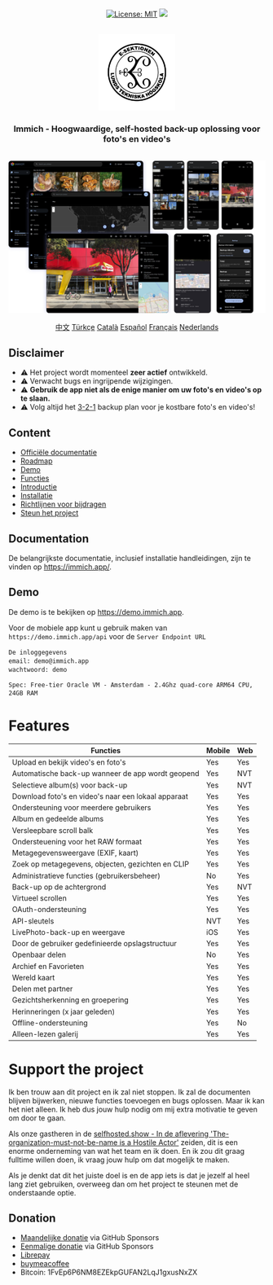 <p align="center"> 
  <br/>  
  <a href="https://opensource.org/licenses/MIT"><img src="https://img.shields.io/badge/license-MIT-green.svg?color=3F51B5&style=for-the-badge&label=License&logoColor=000000&labelColor=ececec" alt="License: MIT"></a>
  <a href="https://discord.gg/D8JsnBEuKb">
    <img src="https://img.shields.io/discord/979116623879368755.svg?label=Discord&logo=Discord&style=for-the-badge&logoColor=000000&labelColor=ececec" atl="Discord"/>
  </a>
  <br/>  
  <br/>   
</p>

<p align="center">
<img src="design/immich-logo.svg" width="150" title="Login met aangepaste URL">
</p>
<h3 align="center">Immich - Hoogwaardige, self-hosted back-up oplossing voor foto's en video's</h3>
<br/>
<a href="https://immich.app">
<img src="design/immich-screenshots.png" title="Main Screenshot">
</a>
<br/>
<p align="center">
  <a href="README_zh_CN.md">中文</a>
  <a href="README_tr_TR.md">Türkçe</a>
  <a href="README_ca_ES.md">Català</a>
  <a href="README_es_ES.md">Español</a>
  <a href="README_fr_FR.md">Français</a>
  <a href="README_nl_NL.md">Nederlands</a>
</p>

## Disclaimer

- ⚠️ Het project wordt momenteel **zeer actief** ontwikkeld.
- ⚠️ Verwacht bugs en ingrijpende wijzigingen.
- ⚠️ **Gebruik de app niet als de enige manier om uw foto's en video's op te slaan.**
- ⚠️ Volg altijd het [3-2-1](https://www.backblaze.com/blog/the-3-2-1-backup-strategy/) backup plan voor je kostbare foto's en video's!

## Content

- [Officiële documentatie](https://immich.app/docs)
- [Roadmap](https://github.com/orgs/immich-app/projects/1)
- [Demo](#demo)
- [Functies](#features)
- [Introductie](https://immich.app/docs/overview/introduction)
- [Installatie](https://immich.app/docs/install/requirements)
- [Richtlijnen voor bijdragen](https://immich.app/docs/overview/support-the-project)
- [Steun het project](#support-the-project)

## Documentation

De belangrijkste documentatie, inclusief installatie handleidingen, zijn te vinden op https://immich.app/.

## Demo

De demo is te bekijken op https://demo.immich.app.

Voor de mobiele app kunt u gebruik maken van `https://demo.immich.app/api` voor de `Server Endpoint URL`

```bash title="Demo Credential"
De inloggegevens
email: demo@immich.app
wachtwoord: demo
```

```
Spec: Free-tier Oracle VM - Amsterdam - 2.4Ghz quad-core ARM64 CPU, 24GB RAM
```

# Features

| Functies                                            | Mobile | Web |
| --------------------------------------------------- | ------ | --- |
| Upload en bekijk video's en foto's                  | Yes    | Yes |
| Automatische back-up wanneer de app wordt geopend   | Yes    | NVT |
| Selectieve album(s) voor back-up                    | Yes    | NVT |
| Download foto's en video's naar een lokaal apparaat | Yes    | Yes |
| Ondersteuning voor meerdere gebruikers              | Yes    | Yes |
| Album en gedeelde albums                            | Yes    | Yes |
| Versleepbare scroll balk                            | Yes    | Yes |
| Ondersteuening voor het RAW formaat                 | Yes    | Yes |
| Metagegevensweergave (EXIF, kaart)                  | Yes    | Yes |
| Zoek op metagegevens, objecten, gezichten en CLIP   | Yes    | Yes |
| Administratieve functies (gebruikersbeheer)         | No     | Yes |
| Back-up op de achtergrond                           | Yes    | NVT |
| Virtueel scrollen                                   | Yes    | Yes |
| OAuth-ondersteuning                                 | Yes    | Yes |
| API-sleutels                                        | NVT    | Yes |
| LivePhoto-back-up en weergave                       | iOS    | Yes |
| Door de gebruiker gedefinieerde opslagstructuur     | Yes    | Yes |
| Openbaar delen                                      | No     | Yes |
| Archief en Favorieten                               | Yes    | Yes |
| Wereld  kaart                                       | Yes    | Yes |
| Delen met partner                                   | Yes    | Yes |
| Gezichtsherkenning en groepering                    | Yes    | Yes |
| Herinneringen (x jaar geleden)                      | Yes    | Yes |
| Offline-ondersteuning                               | Yes    | No  |
| Alleen-lezen galerij                                | Yes    | Yes |

# Support the project

Ik ben trouw aan dit project en ik zal niet stoppen. Ik zal de documenten blijven bijwerken, nieuwe functies toevoegen en bugs oplossen. Maar ik kan het niet alleen. Ik heb dus jouw hulp nodig om mij extra motivatie te geven om door te gaan.

Als onze gastheren in de [selfhosted.show - In de aflevering 'The-organization-must-not-be-name is a Hostile Actor'](https://selfhosted.show/79?t=1418) zeiden, dit is een enorme onderneming van wat het team en ik doen. En ik zou dit graag fulltime willen doen, ik vraag jouw hulp om dat mogelijk te maken.

Als je denkt dat dit het juiste doel is en de app iets is dat je jezelf al heel lang ziet gebruiken, overweeg dan om het project te steunen met de onderstaande optie.

## Donation

- [Maandelijke donatie](https://github.com/sponsors/alextran1502) via GitHub Sponsors
- [Eenmalige donatie](https://github.com/sponsors/alextran1502?frequency=one-time&sponsor=alextran1502) via GitHub Sponsors
- [Librepay](https://liberapay.com/alex.tran1502/)
- [buymeacoffee](https://www.buymeacoffee.com/altran1502)
- Bitcoin: 1FvEp6P6NM8EZEkpGUFAN2LqJ1gxusNxZX
